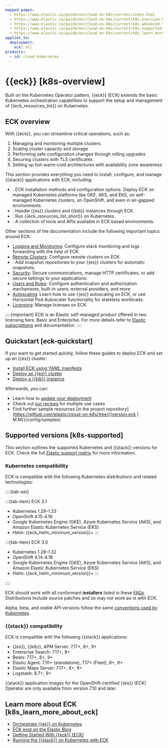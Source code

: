 ```yaml
---
mapped_pages:
  - https://www.elastic.co/guide/en/cloud-on-k8s/current/index.html
  - https://www.elastic.co/guide/en/cloud-on-k8s/current/k8s-overview.html
  - https://www.elastic.co/guide/en/cloud-on-k8s/current/k8s-advanced-topics.html
  - https://www.elastic.co/guide/en/cloud-on-k8s/current/k8s-supported.html
  - https://www.elastic.co/guide/en/cloud-on-k8s/current/k8s_learn_more_about_eck.html
applies_to:
  deployment:
    eck: all
products:
  - id: cloud-kubernetes
---
```


# {{eck}} [k8s-overview]

Built on the Kubernetes Operator pattern, {{eck}} (ECK) extends the basic Kubernetes orchestration capabilities to support the setup and management of {{eck_resources_list}} on Kubernetes.

## ECK overview

With {{eck}}, you can streamline critical operations, such as:

1. Managing and monitoring multiple clusters
2. Scaling cluster capacity and storage
3. Performing safe configuration changes through rolling upgrades
4. Securing clusters with TLS certificates
5. Setting up hot-warm-cold architectures with availability zone awareness

This section provides everything you need to install, configure, and manage {{stack}} applications with ECK, including:

- [](./cloud-on-k8s/deploy-an-orchestrator.md): ECK installation methods and configuration options. Deploy ECK on managed Kubernetes platforms like GKE, AKS, and EKS, on self-managed Kubernetes clusters, on OpenShift, and even in air-gapped environments.
- [](./cloud-on-k8s/manage-deployments.md): Handle {{es}} clusters and {{kib}} instances through ECK.
- [](./cloud-on-k8s/orchestrate-other-elastic-applications.md): Run {{eck_resources_list_short}} on Kubernetes.
- [](./cloud-on-k8s/tools-apis.md): A collection of tools and APIs available in ECK based environments.

Other sections of the documentation include the following important topics around ECK:

- [Logging and Monitoring](../monitor.md): Configure stack monitoring and logs forwarding with the help of ECK.
- [Remote Clusters](../remote-clusters.md): Configure remote clusters on ECK.
- [](../tools.md): Add snapshot repositories to your {{es}} clusters for automatic snapshots.
- [Security](../security.md): Secure communications, manage HTTP certificates, or add secure settings to your applications.
- [Users and Roles](../users-roles.md): Configure authentication and authorization mechanisms, built-in users, external providers, and more.
- [Autoscaling](../autoscaling.md): Learn how to use {{es}} autoscaling on ECK, or use Horizontal Pod Autoscaler functionality for stateless workloads.
- [Licensing](../license/manage-your-license-in-eck.md): Manage licenses on ECK.

::::{important}
ECK is an Elastic self-managed product offered in two licensing tiers: Basic and Enterprise. For more details refer to [Elastic subscriptions](https://www.elastic.co/subscriptions) and [](/deploy-manage/license/manage-your-license-in-eck.md) documentation.
::::

## Quickstart [eck-quickstart]

If you want to get started quickly, follow these guides to deploy ECK and set up an {{es}} cluster:

* [Install ECK using YAML manifests](./cloud-on-k8s/install-using-yaml-manifest-quickstart.md)
* [Deploy an {{es}} cluster](./cloud-on-k8s/elasticsearch-deployment-quickstart.md)
* [Deploy a {{kib}} instance](./cloud-on-k8s/kibana-instance-quickstart.md)

Afterwards, you can:

* Learn how to [update your deployment](./cloud-on-k8s/update-deployments.md)
* Check out [our recipes](./cloud-on-k8s/recipes.md) for multiple use cases
* Find further sample resources [in the project repository](https://github.com/elastic/cloud-on-k8s/tree/{{version.eck | M.M}}/config/samples)

## Supported versions [k8s-supported]

This section outlines the supported Kubernetes and {{stack}} versions for ECK. Check the full [Elastic support matrix](https://www.elastic.co/support/matrix#matrix_kubernetes) for more information.

### Kubernetes compatibility

ECK is compatible with the following Kubernetes distributions and related technologies:

::::{tab-set}

:::{tab-item} ECK 3.1
* Kubernetes 1.29-1.33
* OpenShift 4.15-4.19
* Google Kubernetes Engine (GKE), Azure Kubernetes Service (AKS), and Amazon Elastic Kubernetes Service (EKS)
* Helm: {{eck_helm_minimum_version}}+
:::

:::{tab-item} ECK 3.0
* Kubernetes 1.28-1.32
* OpenShift 4.14-4.18
* Google Kubernetes Engine (GKE), Azure Kubernetes Service (AKS), and Amazon Elastic Kubernetes Service (EKS)
* Helm: {{eck_helm_minimum_version}}+
:::

::::

ECK should work with all conformant **installers** listed in these [FAQs](https://github.com/cncf/k8s-conformance/blob/master/faq.md#what-is-a-distribution-hosted-platform-and-an-installer). Distributions include source patches and so may not work as-is with ECK.

Alpha, beta, and stable API versions follow the same [conventions used by Kubernetes](https://kubernetes.io/docs/concepts/overview/kubernetes-api/#api-versioning).

### {{stack}} compatibility

ECK is compatible with the following {{stack}} applications:

* {{es}}, {{kib}}, APM Server: 7.17+, 8+, 9+
* Enterprise Search: 7.17+, 8+
* Beats: 7.17+, 8+, 9+
* Elastic Agent: 7.10+ (standalone), 7.17+ (Fleet), 8+, 9+
* Elastic Maps Server: 7.17+, 8+, 9+
* Logstash: 8.7+, 9+

{{stack}} application images for the OpenShift-certified {{es}} (ECK) Operator are only available from version 7.10 and later.

## Learn more about ECK [k8s_learn_more_about_eck]

* [Orchestrate {{es}} on Kubernetes](https://www.elastic.co/elasticsearch-kubernetes)
* [ECK post on the Elastic Blog](https://www.elastic.co/blog/introducing-elastic-cloud-on-kubernetes-the-elasticsearch-operator-and-beyond?elektra=products&storm=sub1)
* [Getting Started With {{eck}} (ECK)](https://www.youtube.com/watch?v=PIJmlYBIFXM)
* [Running the {{stack}} on Kubernetes with ECK](https://www.youtube.com/watch?v=Wf6E3vkvEFM)
